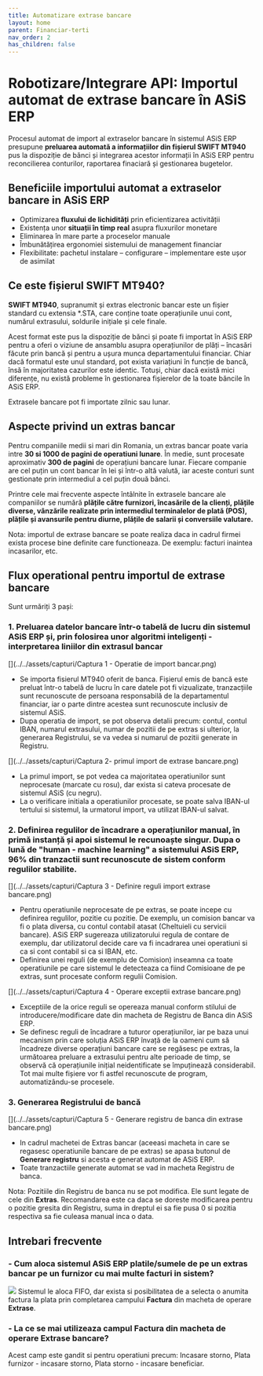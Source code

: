 ```yaml
---
title: Automatizare extrase bancare
layout: home
parent: Financiar-terti
nav_order: 2
has_children: false
---
```

# Robotizare/Integrare API: Importul automat de extrase bancare în ASiS ERP
Procesul automat de import al extraselor bancare în sistemul ASiS ERP presupune **preluarea automată a informațiilor din fișierul SWIFT MT940** pus la dispoziție de bănci și integrarea acestor informații în ASiS ERP pentru reconcilierea conturilor, raportarea finaciară și gestionarea bugetelor. 

## Beneficiile importului automat a extraselor bancare in ASiS ERP

- Optimizarea **fluxului de lichidități** prin eficientizarea activității
- Existența unor **situații în timp real** asupra fluxurilor monetare
- Eliminarea în mare parte a proceselor manuale
- Îmbunătățirea ergonomiei sistemului de management financiar
- Flexibilitate: pachetul instalare – configurare – implementare este ușor de asimilat 

## Ce este fișierul SWIFT MT940?

**SWIFT MT940**, supranumit și extras electronic bancar este un fișier standard cu extensia *.STA, care conține toate operațiunile unui cont, numărul extrasului, soldurile inițiale și cele finale. 

Acest format este pus la dispoziție de bănci și poate fi importat în ASiS ERP pentru a oferi o viziune de ansamblu asupra operațiunilor de plăți – încasări făcute prin bancă și pentru a ușura munca departamentului financiar. 
Chiar dacă formatul este unul standard, pot exista variațiuni în funcție de bancă, însă în majoritatea cazurilor este identic. Totuși, chiar dacă există mici diferențe, nu există probleme în gestionarea fișierelor de la toate băncile în ASiS ERP. 

Extrasele bancare pot fi importate zilnic sau lunar.

## Aspecte privind un extras bancar

Pentru companiile medii si mari din Romania, un extras bancar poate varia intre **30 si 1000 de pagini de operatiuni lunare**. 
În medie, sunt procesate aproximativ **300 de pagini** de operațiuni bancare lunar. Fiecare companie are cel puțin un cont bancar în lei și într-o altă valută, iar aceste conturi sunt gestionate prin intermediul a cel puțin două bănci.

Printre cele mai frecvente aspecte întâlnite în extrasele bancare ale companiilor se numără **plățile către furnizori, încasările de la clienți, plățile diverse, vânzările realizate prin intermediul terminalelor de plată (POS), plățile și avansurile pentru diurne, plățile de salarii și conversiile valutare.**

Nota: importul de extrase bancare se poate realiza daca in cadrul firmei exista procese bine definite care functioneaza. De exemplu: facturi inaintea incasarilor, etc.

## Flux operational pentru importul de extrase bancare
Sunt urmăriți 3 pași:

### 1. Preluarea datelor bancare într-o tabelă de lucru din sistemul ASiS ERP și, prin folosirea unor algoritmi inteligenți -interpretarea liniilor din extrasul bancar

[](../../assets/capturi/Captura 1 - Operatie de import bancar.png)

- Se importa fisierul MT940 oferit de banca. Fișierul emis de bancă este preluat într-o tabelă de lucru în care datele pot fi vizualizate, tranzacțiile sunt recunoscute de persoana responsabilă de la departamentul financiar, iar o parte dintre acestea sunt recunoscute inclusiv de sistemul ASiS. 
- Dupa operatia de import, se pot observa detalii precum: contul, contul IBAN, numarul extrasului, numar de pozitii de pe extras si ulterior, la generarea Registrului, se va vedea si numarul de pozitii generate in Registru.

[](../../assets/capturi/Captura 2- primul import de extrase bancare.png)
- La primul import, se pot vedea ca majoritatea operatiunilor sunt neprocesate (marcate cu rosu), dar exista si cateva procesate de sistemul ASiS (cu negru). 
- La o verificare initiala a operatiunilor procesate, se poate salva IBAN-ul tertului si sistemul, la urmatorul import, va utilizat IBAN-ul salvat. 


### 2. Definirea regulilor de încadrare a operațiunilor manual, în primă instanță și apoi sistemul le recunoaște singur. Dupa o lună de "human - machine learning" a sistemului ASiS ERP, 96% din tranzactii sunt recunoscute de sistem conform regulilor stabilite.

[](../../assets/capturi/Captura 3 - Definire reguli import extrase bancare.png)
- Pentru operatiunile neprocesate de pe extras, se poate incepe cu definirea regulilor, pozitie cu pozitie. 
De exemplu, un comision bancar va fi o plata diversa, cu contul contabil atasat (Cheltuieli cu servicii bancare). ASiS ERP sugereaza utilizatorului regula de contare de exemplu, dar utilizatorul decide care va fi incadrarea unei operatiuni si ca si cont contabil si ca si IBAN, etc. 
- Definirea unei reguli (de exemplu de Comision) inseamna ca toate operatiunile pe care sistemul le detecteaza ca fiind Comisioane de pe extras, sunt procesate conform regulii Comision.

[](../../assets/capturi/Captura 4 - Operare exceptii extrase bancare.png)
- Exceptiile de la orice reguli se opereaza manual conform stilului de introducere/modificare date din macheta de Registru de Banca din ASiS ERP.
- Se definesc reguli de încadrare a tuturor operațiunilor, iar pe baza unui mecanism prin care soluția ASiS ERP învață de la oameni cum să încadreze diverse operațiuni bancare care se regăsesc pe extras, la următoarea preluare a extrasului pentru alte perioade de timp, se observă că operațiunile inițial neidentificate se împuținează considerabil. Tot mai multe fișiere vor fi astfel recunoscute de program, automatizându-se procesele. 


### 3. Generarea Registrului de bancă

[](../../assets/capturi/Captura 5 - Generare registru de banca din extrase bancare.png)
- In cadrul machetei de Extras bancar (aceeasi macheta in care se regasesc operatiunile bancare de pe extras) se apasa butonul de **Generare registru** si acesta e generat automat de ASiS ERP. 
- Toate tranzactiile generate automat se vad in macheta Registru de banca. 

Nota: Pozitiile din Registru de banca nu se pot modifica. Ele sunt legate de cele din **Extras**.
Recomandarea este ca daca se doreste modificarea pentru o pozitie gresita din Registru, suma in dreptul ei sa fie pusa 0 si pozitia respectiva sa fie culeasa manual inca o data.

## Intrebari frecvente
### - Cum aloca sistemul ASiS ERP platile/sumele de pe un extras bancar pe un furnizor cu mai multe facturi in sistem?
![](../../assets/capturi/Captura6-Campuldeoperarealfacturilorinextrasebancare.png)
Sistemul le aloca FIFO, dar exista si posibilitatea de a selecta o anumita factura la plata prin completarea campului **Factura** din macheta de operare **Extrase**.

### - La ce se mai utilizeaza campul **Factura** din macheta de operare **Extrase bancare**?
Acest camp este gandit si pentru operatiuni precum: Incasare storno, Plata furnizor - incasare storno, Plata storno - incasare beneficiar. 




 
